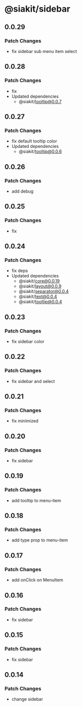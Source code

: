 # @siakit/sidebar

## 0.0.29

### Patch Changes

- fix sidebar sub menu item select

## 0.0.28

### Patch Changes

- fix
- Updated dependencies
  - @siakit/tooltip@0.0.7

## 0.0.27

### Patch Changes

- fix default tooltip color
- Updated dependencies
  - @siakit/tooltip@0.0.6

## 0.0.26

### Patch Changes

- add debug

## 0.0.25

### Patch Changes

- fix

## 0.0.24

### Patch Changes

- fix deps
- Updated dependencies
  - @siakit/core@0.0.19
  - @siakit/layout@0.0.9
  - @siakit/separator@0.0.4
  - @siakit/text@0.0.4
  - @siakit/tooltip@0.0.4

## 0.0.23

### Patch Changes

- fix sidebar color

## 0.0.22

### Patch Changes

- fix sidebar and select

## 0.0.21

### Patch Changes

- fix minimized

## 0.0.20

### Patch Changes

- fix sidebar

## 0.0.19

### Patch Changes

- add tooltip to menu-item

## 0.0.18

### Patch Changes

- add type prop to menu-item

## 0.0.17

### Patch Changes

- add onClick on MenuItem

## 0.0.16

### Patch Changes

- fix sidebar

## 0.0.15

### Patch Changes

- fix sidebar

## 0.0.14

### Patch Changes

- change sidebar
